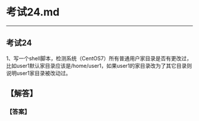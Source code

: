 # 考试24.md  
---  
## 考试24  
1、写一个shell脚本，检测系统（CentOS7）所有普通用户家目录是否有更改过，比如user1默认家目录应该是/home/user1，如果user1的家目录改为了其它目录则说明user1家目录被改动过。   
   
## 【解答】   




### 【答案】 
```bash  



```  



